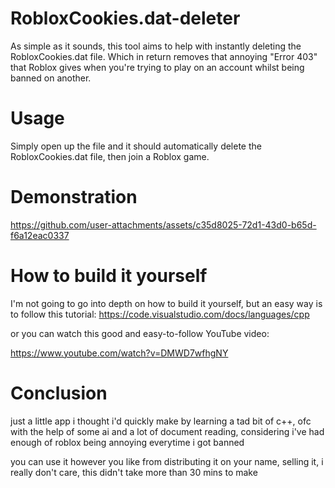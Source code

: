 # RobloxCookies.dat-deleter
As simple as it sounds, this tool aims to help with instantly deleting the RobloxCookies.dat file.
Which in return removes that annoying "Error 403" that Roblox gives when you're trying to play on an account
whilst being banned on another.

# Usage
Simply open up the file and it should automatically delete the RobloxCookies.dat file, then join a Roblox game.

# Demonstration
https://github.com/user-attachments/assets/c35d8025-72d1-43d0-b65d-f6a12eac0337

# How to build it yourself
I'm not going to go into depth on how to build it yourself, but an easy way is to follow this tutorial:
https://code.visualstudio.com/docs/languages/cpp

or you can watch this good and easy-to-follow YouTube video:

https://www.youtube.com/watch?v=DMWD7wfhgNY

# Conclusion
just a little app i thought i'd quickly make by learning a tad bit of c++, ofc with the help of some ai
and a lot of document reading, considering i've had enough of roblox being annoying everytime i got banned

you can use it however you like from distributing it on your name, selling it, i really don't care, this didn't take more than 30 mins to make
